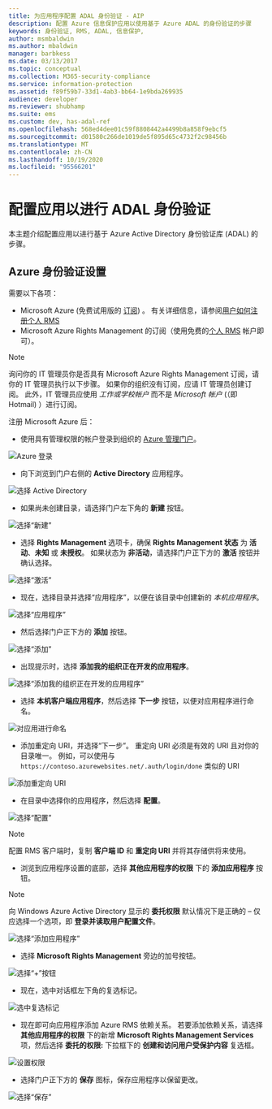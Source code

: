 ```yaml
---
title: 为应用程序配置 ADAL 身份验证 - AIP
description: 配置 Azure 信息保护应用以使用基于 Azure ADAL 的身份验证的步骤
keywords: 身份验证, RMS, ADAL, 信息保护,
author: msmbaldwin
ms.author: mbaldwin
manager: barbkess
ms.date: 03/13/2017
ms.topic: conceptual
ms.collection: M365-security-compliance
ms.service: information-protection
ms.assetid: f89f59b7-33d1-4ab3-bb64-1e9bda269935
audience: developer
ms.reviewer: shubhamp
ms.suite: ems
ms.custom: dev, has-adal-ref
ms.openlocfilehash: 568ed4dee01c59f8808442a4499b8a858f9ebcf5
ms.sourcegitcommit: d01580c266de1019de5f895d65c4732f2c98456b
ms.translationtype: MT
ms.contentlocale: zh-CN
ms.lasthandoff: 10/19/2020
ms.locfileid: "95566201"
---
```

# <a name="configure-your-app-for-adal-authentication"></a>配置应用以进行 ADAL 身份验证

本主题介绍配置应用以进行基于 Azure Active Directory 身份验证库 (ADAL) 的步骤。

## <a name="azure-authentication-setup"></a>Azure 身份验证设置

需要以下各项：

- Microsoft Azure (免费试用版的 [订阅](https://azure.microsoft.com/)) 。 有关详细信息，请参阅[用户如何注册个人 RMS](../rms-for-individuals.md)
- Microsoft Azure Rights Management 的订阅（使用免费的[个人 RMS](../rms-for-individuals.md) 帐户即可）。

> [!NOTE]
> 询问你的 IT 管理员你是否具有 Microsoft Azure Rights Management 订阅，请你的 IT 管理员执行以下步骤。 如果你的组织没有订阅，应请 IT 管理员创建订阅。 此外，IT 管理员应使用 *工作或学校帐户* 而不是 *Microsoft 帐户* (（即 Hotmail) ）进行订阅。

注册 Microsoft Azure 后：

- 使用具有管理权限的帐户登录到组织的 [Azure 管理门户](https://manage.windowsazure.com)。

![Azure 登录](../media/AzurePortalLogin.png)

- 向下浏览到门户右侧的 **Active Directory** 应用程序。

![选择 Active Directory](../media/AzureADPick.png)

- 如果尚未创建目录，请选择门户左下角的 **新建** 按钮。

![选择“新建”](../media/AzureNewBtn.png)

- 选择 **Rights Management** 选项卡，确保 **Rights Management 状态** 为 **活动**、**未知** 或 **未授权**。 如果状态为 **非活动**，请选择门户正下方的 **激活** 按钮并确认选择。

![选择“激活”](../media/RMTab.png)

- 现在，选择目录并选择“应用程序”，以便在该目录中创建新的 *本机应用程序*。

![选择“应用程序”](../media/CreateNativeApp.png)

- 然后选择门户正下方的 **添加** 按钮。

![选择“添加”](../media/AddAppBtn.png)

- 出现提示时，选择 **添加我的组织正在开发的应用程序**。

![选择“添加我的组织正在开发的应用程序”](../media/AddAnAppPick.png)

- 选择 **本机客户端应用程序**，然后选择 **下一步** 按钮，以便对应用程序进行命名。

![对应用进行命名](../media/TellUsInput.png)

- 添加重定向 URI，并选择“下一步”。
  重定向 URI 必须是有效的 URI 且对你的目录唯一。 例如，可以使用与 `https://contoso.azurewebsites.net/.auth/login/done` 类似的 URI

![添加重定向 URI](../media/RedirectURI.png)

- 在目录中选择你的应用程序，然后选择 **配置**。

![选择“配置”](../media/ConfigYourApp.png)

>[!NOTE]
> 配置 RMS 客户端时，复制 **客户端 ID** 和 **重定向 URI** 并将其存储供将来使用。

- 浏览到应用程序设置的底部，选择 **其他应用程序的权限** 下的 **添加应用程序** 按钮。

>[!NOTE]
> 向 Windows Azure Active Directory 显示的 **委托权限** 默认情况下是正确的 – 仅应选择一个选项，即 **登录并读取用户配置文件**。

![选择“添加应用程序”](../media/PermissionsToOtherBtn.png)

- 选择 **Microsoft Rights Management** 旁边的加号按钮。

![选择“+”按钮](../media/ChoosePlusBtn.png)

- 现在，选中对话框左下角的复选标记。

![选中复选标记](../media/choosecheck01.png)

- 现在即可向应用程序添加 Azure RMS 依赖关系。 若要添加依赖关系，请选择 **其他应用程序的权限** 下的新增 **Microsoft Rights Management Services** 项，然后选择 **委托的权限:** 下拉框下的 **创建和访问用户受保护内容** 复选框。

![设置权限](../media/AddDependency.png)

- 选择门户正下方的 **保存** 图标，保存应用程序以保留更改。

![选择“保存”](../media/SaveApplication.png)